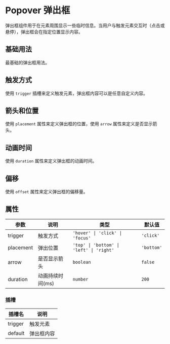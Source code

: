 # Popover 弹出框

弹出框组件用于在元素周围显示一些临时信息。当用户与触发元素交互时（点击或悬停），弹出框会在指定位置显示内容。

## 基础用法

最基础的弹出框用法。

<demo vue="../demo/popover/basic.vue" github="https://github.com/Onion-L/onionl-ui/tree/main/packages/components/popover" />

## 触发方式

使用 `trigger` 插槽来定义触发元素，弹出框内容可以是任意自定义内容。

<demo vue="../demo/popover/trigger.vue" github="https://github.com/Onion-L/onionl-ui/tree/main/packages/components/popover" />

## 箭头和位置

使用 `placement` 属性来定义弹出框的位置，使用 `arrow` 属性来定义是否显示箭头。

<demo vue="../demo/popover/arrow.vue" github="https://github.com/Onion-L/onionl-ui/tree/main/packages/components/popover" />

## 动画时间

使用 `duration` 属性来定义弹出框的动画时间。

<demo vue="../demo/popover/duration.vue" github="https://github.com/Onion-L/onionl-ui/tree/main/packages/components/popover" />

## 偏移

使用 `offset` 属性来定义弹出框的偏移量。

<demo vue="../demo/popover/offset.vue" github="https://github.com/Onion-L/onionl-ui/tree/main/packages/components/popover" />

## 属性

| 参数 | 说明 | 类型 | 默认值 |
|------|------|------|--------|
| trigger | 触发方式 | `'hover' \| 'click' \| 'focus'` | `'click'` |
| placement | 弹出位置 | `'top' \| 'bottom' \| 'left' \| 'right'` | `'bottom'` |
| arrow | 是否显示箭头 | `boolean` | `false` |
| duration | 动画持续时间(ms) | `number` | `200` |

### 插槽

| 插槽名 | 说明 |
|--------|------|
| trigger | 触发元素 |
| default | 弹出框内容 |
